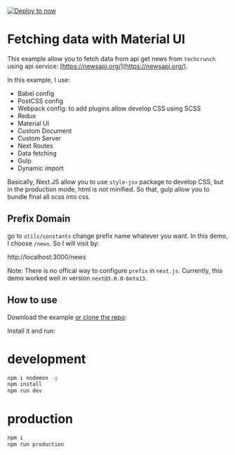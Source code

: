 [![Deploy to now](https://deploy.now.sh/static/button.svg)](https://deploy.now.sh/?repo=https://github.com/zeit/next.js/tree/master/examples/material-ui-redux-custom-server)

# Fetching data with Material UI

This example allow you to fetch data from api get news from `techcrunch` using api service: [https://newsapi.org/](https://newsapi.org/). 

In this example, I use:
+ Babel config
+ PostCSS config
+ Webpack config: to add plugins allow develop CSS using SCSS
+ Redux
+ Material UI
+ Custom Document
+ Custom Server
+ Next Routes
+ Data fetching
+ Gulp
+ Dynamic import

Basically, Next.JS allow you to use `style-jsx` package to develop CSS, but in the production mode, html is not minified. So that, gulp allow you to bundle final all scss into css.

## Prefix Domain

go to `utils/constants` change prefix name whatever you want. In this demo, I choose `/news`. So I will visit by: 

http://localhost:3000/news

Note: There is no offical way to configure `prefix` in `next.js`. Currently, this demo worked well in version `next@3.0.0-beta13`.

## How to use

Download the example [or clone the repo](https://github.com/zeit/next.js):

Install it and run:

# development

```bash
npm i nodemon -g
npm install
npm run dev
```

# production

```bash
npm i
npm run production
```


